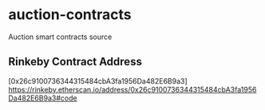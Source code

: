 # auction-contracts
Auction smart contracts source

## Rinkeby Contract Address
[0x26c9100736344315484cbA3fa1956Da482E6B9a3]  https://rinkeby.etherscan.io/address/0x26c9100736344315484cbA3fa1956Da482E6B9a3#code
